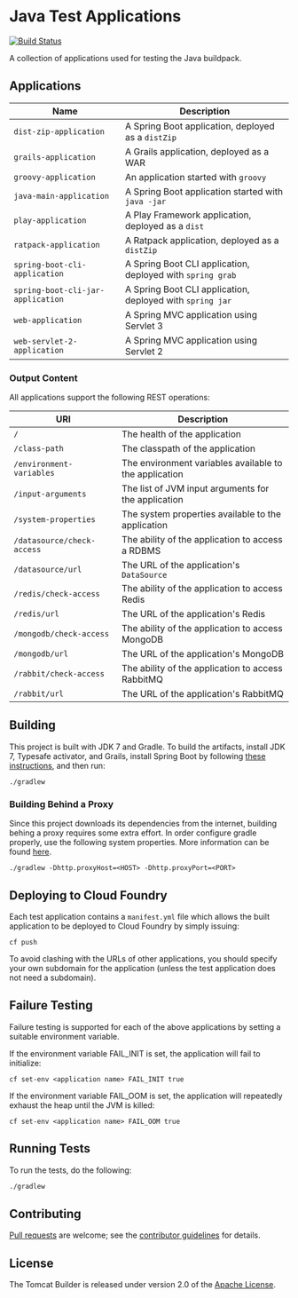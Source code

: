 # Java Test Applications
[![Build Status](https://travis-ci.org/cloudfoundry/java-test-applications.svg?branch=master)](https://travis-ci.org/cloudfoundry/java-test-applications)

A collection of applications used for testing the Java buildpack.

## Applications
| Name | Description
| ---- | -----------
`dist-zip-application` | A Spring Boot application, deployed as a `distZip`
`grails-application` | A Grails application, deployed as a WAR
`groovy-application` | An application started with `groovy`
`java-main-application` | A Spring Boot application started with `java -jar`
`play-application` | A Play Framework application, deployed as a `dist`
`ratpack-application` | A Ratpack application, deployed as a `distZip`
`spring-boot-cli-application` | A Spring Boot CLI application, deployed with `spring grab`
`spring-boot-cli-jar-application` | A Spring Boot CLI application, deployed with `spring jar`
`web-application` | A Spring MVC application using Servlet 3
`web-servlet-2-application` | A Spring MVC application using Servlet 2

### Output Content
All applications support the following REST operations:

| URI | Description
| --- | -----------
`/` | The health of the application
`/class-path` | The classpath of the application
`/environment-variables` | The environment variables available to the application
`/input-arguments` | The list of JVM input arguments for the application
`/system-properties` | The system properties available to the application
`/datasource/check-access` | The ability of the application to access a RDBMS
`/datasource/url` | The URL of the application's `DataSource`
`/redis/check-access` | The ability of the application to access Redis
`/redis/url` | The URL of the application's Redis
`/mongodb/check-access` | The ability of the application to access MongoDB
`/mongodb/url` | The URL of the application's MongoDB
`/rabbit/check-access` | The ability of the application to access RabbitMQ
`/rabbit/url` | The URL of the application's RabbitMQ

## Building
This project is built with JDK 7 and Gradle. To build the artifacts, install JDK 7, Typesafe activator, and Grails, install Spring Boot by following [these instructions](https://github.com/spring-projects/spring-boot), and then run:

```plain
./gradlew
```

### Building Behind a Proxy
Since this project downloads its dependencies from the internet, building behing a proxy requires some extra effort.  In order configure gradle properly, use the following system properties.  More information can be found [here][].

```plain
./gradlew -Dhttp.proxyHost=<HOST> -Dhttp.proxyPort=<PORT>
```

## Deploying to Cloud Foundry
Each test application contains a `manifest.yml` file which allows the built application to be deployed to Cloud Foundry by simply issuing:

```plain
cf push
```

To avoid clashing with the URLs of other applications, you should specify your own subdomain for the application (unless the test application does not need a subdomain).

## Failure Testing
Failure testing is supported for each of the above applications by setting a suitable environment variable.

If the environment variable FAIL_INIT is set, the application will fail to initialize:

```plain
cf set-env <application name> FAIL_INIT true
```

If the environment variable FAIL_OOM is set, the application will repeatedly exhaust the heap until the JVM is killed:

```plain
cf set-env <application name> FAIL_OOM true
```

## Running Tests
To run the tests, do the following:

```bash
./gradlew
```

## Contributing
[Pull requests][] are welcome; see the [contributor guidelines][] for details.

## License
The Tomcat Builder is released under version 2.0 of the [Apache License][].

[Apache License]: http://www.apache.org/licenses/LICENSE-2.0
[contributor guidelines]: CONTRIBUTING.md
[here]: http://stackoverflow.com/questions/5991194/gradle-proxy-configuration
[Pull requests]: http://help.github.com/send-pull-requests
